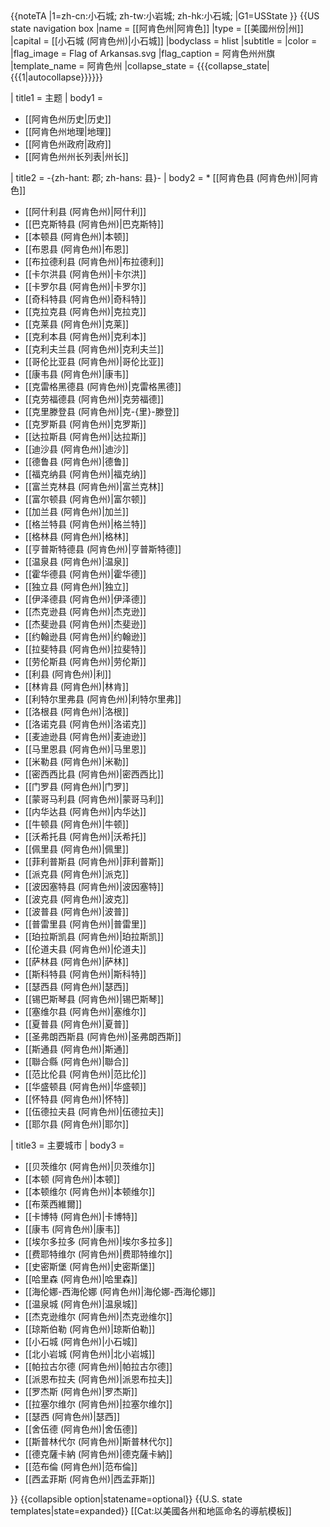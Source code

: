 <noinclude>
{{noteTA
|1=zh-cn:小石城; zh-tw:小岩城; zh-hk:小石城;
|G1=USState
}}
</noinclude>{{US state navigation box
|name      = [[阿肯色州|阿肯色]]
|type      = [[美國州份|州]]
|capital   = [[小石城 (阿肯色州)|小石城]]
|bodyclass = hlist
|subtitle  = 
|color = 
|flag_image     = Flag of Arkansas.svg
|flag_caption   = 阿肯色州州旗
|template_name  = 阿肯色州
|collapse_state = {{{collapse_state|{{{1<includeonly>|autocollapse</includeonly>}}}}}}

| title1 = 主题
| body1 = 
* [[阿肯色州历史|历史]]
* [[阿肯色州地理|地理]]
* [[阿肯色州政府|政府]]
* [[阿肯色州州长列表|州长]]

| title2 = -{zh-hant: 郡; zh-hans: 县}-
| body2 = * [[阿肯色县 (阿肯色州)|阿肯色]]
* [[阿什利县 (阿肯色州)|阿什利]]
* [[巴克斯特县 (阿肯色州)|巴克斯特]]
* [[本顿县 (阿肯色州)|本顿]]
* [[布恩县 (阿肯色州)|布恩]]
* [[布拉德利县 (阿肯色州)|布拉德利]]
* [[卡尔洪县 (阿肯色州)|卡尔洪]]
* [[卡罗尔县 (阿肯色州)|卡罗尔]]
* [[奇科特县 (阿肯色州)|奇科特]]
* [[克拉克县 (阿肯色州)|克拉克]]
* [[克莱县 (阿肯色州)|克莱]]
* [[克利本县 (阿肯色州)|克利本]]
* [[克利夫兰县 (阿肯色州)|克利夫兰]]
* [[哥伦比亚县 (阿肯色州)|哥伦比亚]]
* [[康韦县 (阿肯色州)|康韦]]
* [[克雷格黑德县 (阿肯色州)|克雷格黑德]]
* [[克劳福德县 (阿肯色州)|克劳福德]]
* [[克里滕登县 (阿肯色州)|克-{里}-滕登]]
* [[克罗斯县 (阿肯色州)|克罗斯]]
* [[达拉斯县 (阿肯色州)|达拉斯]]
* [[迪沙县 (阿肯色州)|迪沙]]
* [[德鲁县 (阿肯色州)|德鲁]]
* [[福克纳县 (阿肯色州)|福克纳]]
* [[富兰克林县 (阿肯色州)|富兰克林]]
* [[富尔顿县 (阿肯色州)|富尔顿]]
* [[加兰县 (阿肯色州)|加兰]]
* [[格兰特县 (阿肯色州)|格兰特]]
* [[格林县 (阿肯色州)|格林]]
* [[亨普斯特德县 (阿肯色州)|亨普斯特德]]
* [[温泉县 (阿肯色州)|温泉]]
* [[霍华德县 (阿肯色州)|霍华德]]
* [[独立县 (阿肯色州)|独立]]
* [[伊泽德县 (阿肯色州)|伊泽德]]
* [[杰克逊县 (阿肯色州)|杰克逊]]
* [[杰斐逊县 (阿肯色州)|杰斐逊]]
* [[约翰逊县 (阿肯色州)|约翰逊]]
* [[拉斐特县 (阿肯色州)|拉斐特]]
* [[劳伦斯县 (阿肯色州)|劳伦斯]]
* [[利县 (阿肯色州)|利]]
* [[林肯县 (阿肯色州)|林肯]]
* [[利特尔里弗县 (阿肯色州)|利特尔里弗]]
* [[洛根县 (阿肯色州)|洛根]]
* [[洛诺克县 (阿肯色州)|洛诺克]]
* [[麦迪逊县 (阿肯色州)|麦迪逊]]
* [[马里恩县 (阿肯色州)|马里恩]]
* [[米勒县 (阿肯色州)|米勒]]
* [[密西西比县 (阿肯色州)|密西西比]]
* [[门罗县 (阿肯色州)|门罗]]
* [[蒙哥马利县 (阿肯色州)|蒙哥马利]]
* [[内华达县 (阿肯色州)|内华达]]
* [[牛顿县 (阿肯色州)|牛顿]]
* [[沃希托县 (阿肯色州)|沃希托]]
* [[佩里县 (阿肯色州)|佩里]]
* [[菲利普斯县 (阿肯色州)|菲利普斯]]
* [[派克县 (阿肯色州)|派克]]
* [[波因塞特县 (阿肯色州)|波因塞特]]
* [[波克县 (阿肯色州)|波克]]
* [[波普县 (阿肯色州)|波普]]
* [[普雷里县 (阿肯色州)|普雷里]]
* [[珀拉斯凯县 (阿肯色州)|珀拉斯凯]]
* [[伦道夫县 (阿肯色州)|伦道夫]]
* [[萨林县 (阿肯色州)|萨林]]
* [[斯科特县 (阿肯色州)|斯科特]]
* [[瑟西县 (阿肯色州)|瑟西]]
* [[锡巴斯琴县 (阿肯色州)|锡巴斯琴]]
* [[塞维尔县 (阿肯色州)|塞维尔]]
* [[夏普县 (阿肯色州)|夏普]]
* [[圣弗朗西斯县 (阿肯色州)|圣弗朗西斯]]
* [[斯通县 (阿肯色州)|斯通]]
* [[聯合縣 (阿肯色州)|聯合]]
* [[范比伦县 (阿肯色州)|范比伦]]
* [[华盛顿县 (阿肯色州)|华盛顿]]
* [[怀特县 (阿肯色州)|怀特]]
* [[伍德拉夫县 (阿肯色州)|伍德拉夫]]
* [[耶尔县 (阿肯色州)|耶尔]]

| title3 = 主要城市
| body3 = 
* [[贝茨维尔 (阿肯色州)|贝茨维尔]]
* [[本顿 (阿肯色州)|本顿]]
* [[本顿维尔 (阿肯色州)|本顿维尔]]
* [[布萊西維爾]]
* [[卡博特 (阿肯色州)|卡博特]]
* [[康韦 (阿肯色州)|康韦]]
* [[埃尔多拉多 (阿肯色州)|埃尔多拉多]]
* [[费耶特维尔 (阿肯色州)|费耶特维尔]]
* [[史密斯堡 (阿肯色州)|史密斯堡]]
* [[哈里森 (阿肯色州)|哈里森]]
* [[海伦娜-西海伦娜 (阿肯色州)|海伦娜-西海伦娜]]
* [[温泉城 (阿肯色州)|温泉城]]
* [[杰克逊维尔 (阿肯色州)|杰克逊维尔]]
* [[琼斯伯勒 (阿肯色州)|琼斯伯勒]]
* [[小石城 (阿肯色州)|小石城]]
* [[北小岩城 (阿肯色州)|北小岩城]]
* [[帕拉古尔德 (阿肯色州)|帕拉古尔德]]
* [[派恩布拉夫 (阿肯色州)|派恩布拉夫]]
* [[罗杰斯 (阿肯色州)|罗杰斯]]
* [[拉塞尔维尔 (阿肯色州)|拉塞尔维尔]]
* [[瑟西 (阿肯色州)|瑟西]]
* [[舍伍德 (阿肯色州)|舍伍德]]
* [[斯普林代尔 (阿肯色州)|斯普林代尔]]
* [[德克薩卡納 (阿肯色州)|德克薩卡納]]
* [[范布倫 (阿肯色州)|范布倫]]
* [[西孟菲斯 (阿肯色州)|西孟菲斯]] 

}}<noinclude>
{{collapsible option|statename=optional}}
{{U.S. state templates|state=expanded}}
[[Cat:以美國各州和地區命名的導航模板]]
</noinclude>